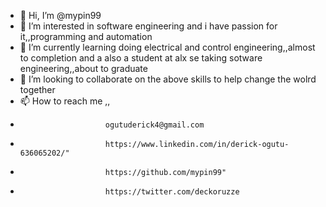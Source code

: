 - 👋 Hi, I’m @mypin99
- 👀 I’m interested in software engineering and i have passion for it,,programming and automation
- 🌱 I’m currently learning doing electrical and control engineering,,almost to completion and a also a student at alx se taking sotware engineering,,about to graduate
- 💞️ I’m looking to collaborate on the above skills to help change the wolrd together
- 📫 How to reach me ,,
-                        ogutuderick4@gmail.com
-                        https://www.linkedin.com/in/derick-ogutu-636065202/"
-                        https://github.com/mypin99"
-                        https://twitter.com/deckoruzze

<!---
mypin99/mypin99 is a ✨ special ✨ repository because its `README.md` (this file) appears on your GitHub profile.
You can click the Preview link to take a look at your changes.
--->
